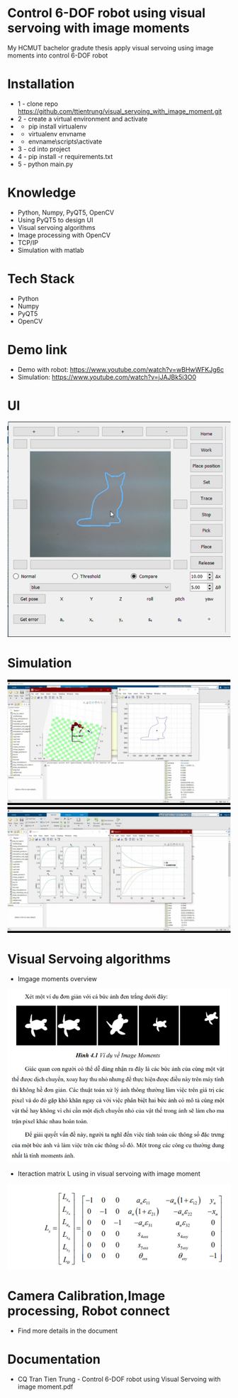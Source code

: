 # Control 6-DOF robot using visual servoing with image moments
My HCMUT bachelor gradute thesis apply visual servoing using image moments into control 6-DOF robot

# Installation
* 1 - clone repo https://github.com/ttientrung/visual_servoing_with_image_moment.git
* 2 - create a virtual environment and activate
*  - pip install virtualenv
*  - virtualenv envname
*  - envname\scripts\activate
* 3 - cd into project 
* 4 - pip install -r requirements.txt
* 5 - python main.py

# Knowledge
* Python, Numpy, PyQT5, OpenCV
* Using PyQT5 to design UI
* Visual servoing algorithms
* Image processing with OpenCV
* TCP/IP
* Simulation with matlab

# Tech Stack
* Python
* Numpy
* PyQT5
* OpenCV

# Demo link 
* Demo with robot: https://www.youtube.com/watch?v=wBHwWFKJg6c
* Simulation: https://www.youtube.com/watch?v=jJAJBk5i3O0

# UI
<img src="./demo/UI.png"> 

# Simulation
<img src="./demo/Simulation_1.png">
<br>
<img src="./demo/Simulation_2.png">

# Visual Servoing algorithms
* Imgage moments overview
<img src="./demo/Image_moments.png">

* Iteraction matrix L using in visual servoing with image moment
<img src="./demo/L_matrix.png">

# Camera Calibration,Image processing, Robot connect
* Find more details in the document

# Documentation
*  CQ Tran Tien Trung - Control 6-DOF robot using Visual Servoing with image moment.pdf